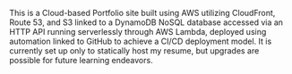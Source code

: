 This is a Cloud-based Portfolio site built using AWS utilizing CloudFront, Route 53, and S3 linked to a DynamoDB NoSQL database accessed via an HTTP API running serverlessly through AWS Lambda, deployed using automation linked to GitHub to achieve a CI/CD deployment model. It is currently set up only to statically host my resume, but upgrades are possible for future learning endeavors.
